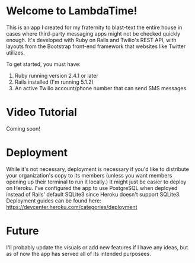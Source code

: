 # Welcome to LambdaTime!
This is an app I created for my fraternity to blast-text the entire house in cases where third-party messaging apps might not be checked quickly enough. It's developed with Ruby on Rails and Twilio's REST API, with layouts from the Bootstrap front-end framework that websites like Twitter utilizes.

To get started, you must have: 
1. Ruby running version 2.4.1 or later
2. Rails installed (I'm running 5.1.2)
3. An active Twilio account/phone number that can send SMS messages


# Video Tutorial
Coming soon! 


# Deployment
While it's not necessary, deployment is necessary if you'd like to distribute your organization's copy to its members (unless you want members opening up their terminal to run it locally.) It might just be easier to deploy on Heroku. I've configured the app to use PostgreSQL when deployed instead of Rails' default SQLite3 since Heroku doesn't support SQLite3. Deployment guides can be found here: https://devcenter.heroku.com/categories/deployment

# Future
I'll probably update the visuals or add new features if I have any ideas, but as of now the app has served all of its intended purposees. 

